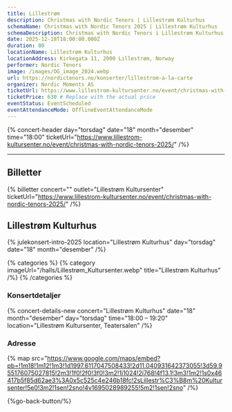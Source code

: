 ```yaml
---
title: Lillestrøm
description: Christmas with Nordic Tenors | Lillestrøm Kulturhus
schemaName: Christmas with Nordic Tenors 2025 | Lillestrøm Kulturhus
schemaDescription: Christmas with Nordic Tenors i Lillestrøm Kulturhus
date: 2025-12-18T18:00:00.000Z
duration: 80
locationName: Lillestrøm Kulturhus
locationAddress: Kirkegata 11, 2000 Lillestrøm, Norway
performer: Nordic Tenors
image: /images/OG_image_2024.webp
url: https://nordictenors.no/konserter/lillestrom-a-la-carte
organizer: Nordic Moments AS
ticketUrl: https://www.lillestrom-kultursenter.no/event/christmas-with-nordic-tenors-2025/
ticketPrice: 630 # Replace with the actual price
eventStatus: EventScheduled
eventAttendanceMode: OfflineEventAttendanceMode
---
```


{% concert-header day="torsdag" date="18" month="desember" time="18:00" ticketUrl="https://www.lillestrom-kultursenter.no/event/christmas-with-nordic-tenors-2025/" /%}

---

## Billetter

{% billetter concert="" outlet="Lillestrøm Kultursenter" ticketUrl="https://www.lillestrom-kultursenter.no/event/christmas-with-nordic-tenors-2025/" /%}

## Lillestrøm Kulturhus

{% julekonsert-intro-2025 location="Lillestrøm Kulturhus" day="torsdag" date="18" month="desember" /%}

{% categories %}
{% category imageUrl="/halls/Lillestrøm_Kultursenter.webp" title="Lillestrøm Kulturhus" /%}
{% /categories %}

### Konsertdetaljer

{% concert-details-new concert="Lillestrøm Kulturhus" date="18" month="desember" day="torsdag" time="18:00 – 19:20" location="Lillestrøm Kultursenter, Teatersalen" /%}

### Adresse

{% map src="https://www.google.com/maps/embed?pb=!1m18!1m12!1m3!1d1997.6117047508433!2d11.040931642373055!3d59.955176075027815!2m3!1f0!2f0!3f0!3m2!1i1024!2i768!4f13.1!3m3!1m2!1s0x46417b5f85d62ae3%3A0x5c525c4e246b18fc!2sLillestr%C3%B8m%20Kultursenter!5e0!3m2!1sen!2sno!4v1695028989255!5m2!1sen!2sno" /%}

{%go-back-button/%}
